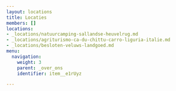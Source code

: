 ```yaml
---
layout: locations
title: Locaties
members: []
locations:
- _locations/natuurcamping-sallandse-heuvelrug.md
- _locations/agriturismo-ca-du-chittu-carro-liguria-italie.md
- _locations/besloten-veluws-landgoed.md
menu:
  navigation:
    weight: 3
    parent: _over_ons
    identifier: item__e1rUyz

---
```

